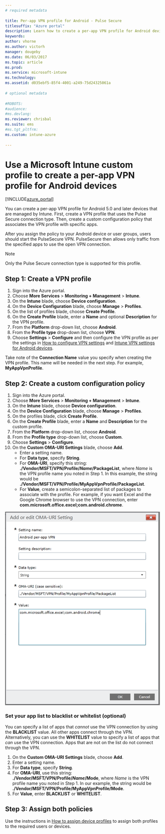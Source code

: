```yaml
---
# required metadata

title: Per-app VPN profile for Android - Pulse Secure
titlesuffix: "Azure portal"
description: Learn how to create a per-app VPN profile for Android devices managed by Intune."
keywords:
author: vhorne
ms.author: victorh
manager: dougeby
ms.date: 06/03/2017
ms.topic: article
ms.prod:
ms.service: microsoft-intune
ms.technology:
ms.assetid: d035ebf5-85f4-4001-a249-75d24325061a

# optional metadata

#ROBOTS:
#audience:
#ms.devlang:
ms.reviewer: chrisbal
ms.suite: ems
#ms.tgt_pltfrm:
ms.custom: intune-azure

---
```


# Use a Microsoft Intune custom profile to create a per-app VPN profile for Android devices

[!INCLUDE[azure_portal](./includes/azure_portal.md)]

You can create a per-app VPN profile for Android 5.0 and later devices that are managed by Intune. First, create a VPN profile that uses the Pulse Secure connection type. Then, create a custom configuration policy that associates the VPN profile with specific apps.

After you assign the policy to your Android device or user groups, users should start the PulseSecure VPN. PulseSecure then allows only traffic from the specified apps to use the open VPN connection.

> [!NOTE]
>
> Only the Pulse Secure connection type is supported for this profile.


## Step 1: Create a VPN profile


1. Sign into the Azure portal.
2. Choose **More Services** > **Monitoring + Management** > **Intune**.
3. On the **Intune** blade, choose **Device configuration**.
2. On the **Device Configuration** blade, choose **Manage** > **Profiles**.
2. On the list of profiles blade, choose **Create Profile**.
3. On the **Create Profile** blade, enter a **Name** and optional **Description** for the VPN profile.
4. From the **Platform** drop-down list, choose **Android**.
5. From the **Profile type** drop-down list, choose **VPN**.
3. Choose **Settings** > **Configure** and then configure the VPN profile as per the settings in [How to configure VPN settings](vpn-settings-configure.md) and [Intune VPN settings for Android devices](vpn-settings-android.md).

Take note of the **Connection Name** value you specify when creating the VPN profile. This name will be needed in the next step. For example, **MyAppVpnProfile**.

## Step 2: Create a custom configuration policy

1. Sign into the Azure portal.
2. Choose **More Services** > **Monitoring + Management** > **Intune**.
3. On the **Intune** blade, choose **Device configuration**.
2. On the **Device Configuration** blade, choose **Manage** > **Profiles**.
3. On the profiles blade, click **Create Profile**.
4. On the **Create Profile** blade, enter a **Name** and **Description** for the custom profile.
5. From the **Platform** drop-down list, choose **Android**.
6. From the **Profile type** drop-down list, choose **Custom**.
7. Choose **Settings** > **Configure**.
3. On the **Custom OMA-URI Settings** blade, choose **Add**.
	- Enter a setting name.
	- For **Data type**, specify **String**.
	- For **OMA-URI**, specify this string: **./Vendor/MSFT/VPN/Profile/*Name*/PackageList**, where *Name* is the VPN profile name you noted in Step 1. In this example, the string would be **./Vendor/MSFT/VPN/Profile/MyAppVpnProfile/PackageList**.
	- For **Value**, create a semicolon-separated list of packages to associate with the profile. For example, if you want Excel and the Google Chrome browser to use the VPN connection, enter **com.microsoft.office.excel;com.android.chrome**.

![Example Android per-app VPN custom policy](./media/android_per_app_vpn_oma_uri.png)

### Set your app list to blacklist or whitelist (optional)
  You can specify a list of apps that *cannot* use the VPN connection by using the **BLACKLIST** value. All other apps connect through the VPN.
  Alternatively, you can use the **WHITELIST** value to specify a list of apps that *can* use the VPN connection. Apps that are not on the list do not connect through the VPN.
  1.	On the **Custom OMA-URI Settings** blade, choose **Add**.
  2.	Enter a setting name.
  3.	For **Data type**, specify **String**.
  4.	For **OMA-URI**, use this string: **./Vendor/MSFT/VPN/Profile/*Name*/Mode**, where *Name* is the VPN profile name you noted in Step 1. In our example, the string would be **./Vendor/MSFT/VPN/Profile/MyAppVpnProfile/Mode**.
  5.	For **Value**, enter **BLACKLIST** or **WHITELIST**.



## Step 3: Assign both policies

Use the instructions in [How to assign device profiles](device-profile-assign.md) to assign both profiles to the required users or devices.
